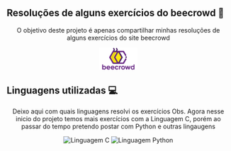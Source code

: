 ﻿## Resoluções de alguns exercícios do beecrowd 📜

<div align="center">
    <p>
    O objetivo deste projeto é apenas compartilhar minhas resoluções de alguns exercícios do site beecrowd  </p>
    <a  href="https://www.beecrowd.com.br/judge/en/login"> <img  height="50em" src="icons/icon-beecrowd.webp" target="_blank"></a> 
</div>

 <h2>Linguagens utilizadas 💻</h2> 

<div align="center"> 
    <p>Deixo aqui com quais linguagens resolvi os exercícios Obs. Agora nesse inicio do projeto temos mais exercícios com a Linguagem C, porém ao passar do tempo pretendo postar com Python e outras lingaugens </p>
    <img alt="Linguagem C" src="https://img.shields.io/badge/C-00599C?style=for-the-badge&logo=c&logoColor=white" />
    <img alt="Linguagem Python" src="https://img.shields.io/badge/Python-14354C?style=for-the-badge&logo=python&logoColor=white" />
<div>
